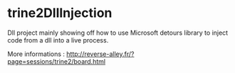 ﻿# trine2DllInjection

Dll project mainly showing off how to use Microsoft detours library to inject code from a dll into a live process.

More informations : http://reverse-alley.fr/?page=sessions/trine2/board.html
